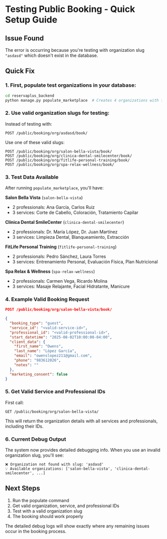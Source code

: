 # Testing Public Booking - Quick Setup Guide

## Issue Found
The error is occurring because you're testing with organization slug `"asdasd"` which doesn't exist in the database.

## Quick Fix

### 1. First, populate test organizations in your database:

```bash
cd reservaplus_backend
python manage.py populate_marketplace  # Creates 4 organizations with full test data
```

### 2. Use valid organization slugs for testing:

Instead of testing with:
```
POST /public/booking/org/asdasd/book/
```

Use one of these valid slugs:
```
POST /public/booking/org/salon-bella-vista/book/
POST /public/booking/org/clinica-dental-smilecenter/book/
POST /public/booking/org/fitlife-personal-training/book/
POST /public/booking/org/spa-relax-wellness/book/
```

### 3. Test Data Available

After running `populate_marketplace`, you'll have:

**Salon Bella Vista** (`salon-bella-vista`)
- 2 professionals: Ana García, Carlos Ruiz
- 3 services: Corte de Cabello, Coloración, Tratamiento Capilar

**Clínica Dental SmileCenter** (`clinica-dental-smilecenter`)  
- 2 professionals: Dr. María López, Dr. Juan Martínez
- 3 services: Limpieza Dental, Blanqueamiento, Extracción

**FitLife Personal Training** (`fitlife-personal-training`)
- 2 professionals: Pedro Sánchez, Laura Torres  
- 3 services: Entrenamiento Personal, Evaluación Física, Plan Nutricional

**Spa Relax & Wellness** (`spa-relax-wellness`)
- 2 professionals: Carmen Vega, Ricardo Molina
- 3 services: Masaje Relajante, Facial Hidratante, Manicure

### 4. Example Valid Booking Request

```json
POST /public/booking/org/salon-bella-vista/book/

{
  "booking_type": "guest",
  "service_id": "<valid-service-id>",
  "professional_id": "<valid-professional-id>", 
  "start_datetime": "2025-08-02T10:00:00-04:00",
  "client_data": {
    "first_name": "Owens",
    "last_name": "López García", 
    "email": "owenslopez211@gmail.com",
    "phone": "983612026",
    "notes": ""
  },
  "marketing_consent": false
}
```

### 5. Get Valid Service and Professional IDs

First call:
```
GET /public/booking/org/salon-bella-vista/
```

This will return the organization details with all services and professionals, including their IDs.

### 6. Current Debug Output

The system now provides detailed debugging info. When you use an invalid organization slug, you'll see:

```
❌ Organization not found with slug: 'asdasd'
💡 Available organizations: ['salon-bella-vista', 'clinica-dental-smilecenter', ...]
```

## Next Steps

1. Run the populate command
2. Get valid organization, service, and professional IDs  
3. Test with a valid organization slug
4. The booking should work properly

The detailed debug logs will show exactly where any remaining issues occur in the booking process.